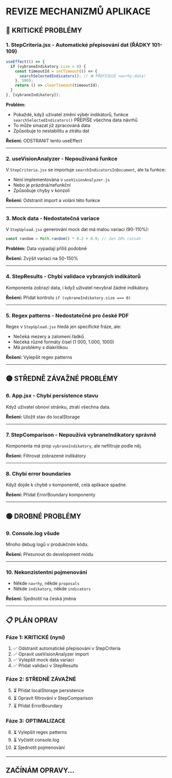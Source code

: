 # REVIZE MECHANIZMŮ APLIKACE

## 🔴 KRITICKÉ PROBLÉMY

### 1. **StepCriteria.jsx - Automatické přepisování dat (ŘÁDKY 101-109)**
```javascript
useEffect(() => {
  if (vybraneIndikatory.size > 0) {
    const timeoutId = setTimeout(() => {
      searchSelectedIndicators(); // ❌ PŘEPISUJE navrhy.data!
    }, 500);
    return () => clearTimeout(timeoutId);
  }
}, [vybraneIndikatory]);
```

**Problém:** 
- Pokaždé, když uživatel změní výběr indikátorů, funkce `searchSelectedIndicators()` PŘEPÍŠE všechna data návrhů
- To může smazat již zpracovaná data
- Způsobuje to nestabilitu a ztrátu dat

**Řešení:** ODSTRANIT tento useEffect

---

### 2. **useVisionAnalyzer - Nepoužívaná funkce**
V `StepCriteria.jsx` se importuje `searchIndicatorsInDocument`, ale ta funkce:
- Není implementována v `useVisionAnalyzer.js`
- Nebo je prázdná/nefunkční
- Způsobuje chyby v konzoli

**Řešení:** Odstranit import a volání této funkce

---

### 3. **Mock data - Nedostatečná variace**
V `StepUpload.jsx` generování mock dat má malou variaci (90-110%):
```javascript
const random = Math.random() * 0.2 + 0.9; // Jen 20% rozsah
```

**Problém:** Data vypadají příliš podobně

**Řešení:** Zvýšit variaci na 50-150%

---

### 4. **StepResults - Chybí validace vybraných indikátorů**
Komponenta zobrazí data, i když uživatel nevybral žádné indikátory.

**Řešení:** Přidat kontrolu `if (vybraneIndikatory.size === 0)`

---

### 5. **Regex patterns - Nedostatečné pro české PDF**
Regex v `StepUpload.jsx` hledá jen specifické fráze, ale:
- Nečeká mezery a zalomení řádků
- Nečeká různé formáty čísel (1 000, 1.000, 1000)
- Má problémy s diakritikou

**Řešení:** Vylepšit regex patterns

---

## 🟡 STŘEDNĚ ZÁVAŽNÉ PROBLÉMY

### 6. **App.jsx - Chybí persistence stavu**
Když uživatel obnoví stránku, ztratí všechna data.

**Řešení:** Uložit stav do localStorage

---

### 7. **StepComparison - Nepoužívá vybraneIndikatory správně**
Komponenta má prop `vybraneIndikatory`, ale nefiltruje podle něj.

**Řešení:** Filtrovat zobrazené indikátory

---

### 8. **Chybí error boundaries**
Když dojde k chybě v komponentě, celá aplikace spadne.

**Řešení:** Přidat ErrorBoundary komponenty

---

## 🟢 DROBNÉ PROBLÉMY

### 9. **Console.log všude**
Mnoho debug logů v produkčním kódu.

**Řešení:** Přesunout do development módu

---

### 10. **Nekonzistentní pojmenování**
- Někde `navrhy`, někde `proposals`
- Někde `indikatory`, někde `indicators`

**Řešení:** Sjednotit na česká jména

---

## 📋 PLÁN OPRAV

### Fáze 1: KRITICKÉ (nyní)
1. ✅ Odstranit automatické přepisování v StepCriteria
2. ✅ Opravit useVisionAnalyzer import
3. ✅ Vylepšit mock data variaci
4. ✅ Přidat validaci v StepResults

### Fáze 2: STŘEDNĚ ZÁVAŽNÉ
5. ⏳ Přidat localStorage persistence
6. ⏳ Opravit filtrování v StepComparison
7. ⏳ Přidat ErrorBoundary

### Fáze 3: OPTIMALIZACE
8. ⏳ Vylepšit regex patterns
9. ⏳ Vyčistit console.log
10. ⏳ Sjednotit pojmenování

---

## ZAČÍNÁM OPRAVY...




